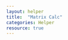 ```yaml
---
layout: helper
title:  "Matrix Calc"
categories: Helper
resource: true
---
```


<style>
table.matrix td {
	padding: 0;
	margin 0;
	width: 100px;
	height: 100px;
}
</style>

<div id="result"></div>
<div id="matrix"></div>

<script>
setupGrid('matrix');
</script>
